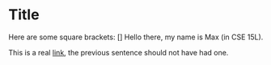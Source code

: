 # Title

Here are some square brackets: []
Hello there, my name is Max (in CSE 15L).

This is a real [link](www.nothing.com), the
previous sentence should not have had one.